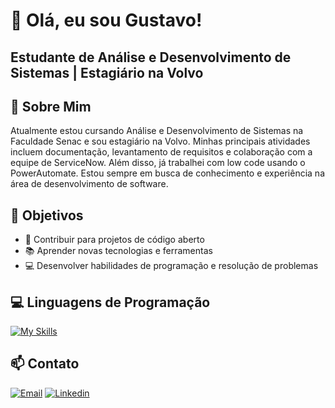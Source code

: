 # 👋 Olá, eu sou Gustavo!
## Estudante de Análise e Desenvolvimento de Sistemas | Estagiário na Volvo


## 🚀 Sobre Mim

Atualmente estou cursando Análise e Desenvolvimento de Sistemas na Faculdade Senac e sou estagiário na Volvo. Minhas principais atividades incluem documentação, levantamento de requisitos e colaboração com a equipe de ServiceNow. Além disso, já trabalhei com low code usando o PowerAutomate. Estou sempre em busca de conhecimento e experiência na área de desenvolvimento de software.


## 🎯 Objetivos
- 🌟 Contribuir para projetos de código aberto
- 📚 Aprender novas tecnologias e ferramentas
- 💻 Desenvolver habilidades de programação e resolução de problemas

## 💻 Linguagens de Programação

[![My Skills](https://skillicons.dev/icons?i=js,html,css,java,php,c,git)](https://skillicons.dev)

## 📫 Contato


 [![Email](https://skillicons.dev/icons?i=gmail)](gusta.trab.estudo@gmail.com)
 [![Linkedin](https://skillicons.dev/icons?i=linkedin)](https://www.linkedin.com/in/gustadev/)
